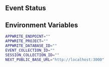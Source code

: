 ## Event Status

## Environment Variables
```bash
APPWRITE_ENDPOINT=""
APPWRITE_PROJECT=""
APPWRITE_DATABASE_ID=""
EVENT_COLLECTION_ID=""
SESSION_COLLECTION_ID=""
NEXT_PUBLIC_BASE_URL="http://localhost:3000"
```